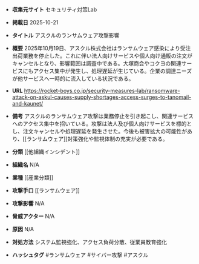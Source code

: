 - **収集元サイト**
セキュリティ対策Lab

- **掲載日**
2025-10-21

- **タイトル**
アスクルのランサムウェア攻撃影響

- **概要**
2025年10月19日、アスクル株式会社はランサムウェア感染により受注出荷業務を停止した。これに伴い法人向けサービスや個人向け通販の注文がキャンセルとなり、影響範囲は調査中である。大塚商会やコクヨの関連サービスにもアクセス集中が発生し、処理遅延が生じている。企業の調達ニーズが他サービスへ一時的に流入している状況である。

- **URL**
https://rocket-boys.co.jp/security-measures-lab/ransomware-attack-on-askul-causes-supply-shortages-access-surges-to-tanomail-and-kaunet/

- **備考**
アスクルのランサムウェア攻撃は業務停止を引き起こし、関連サービスへのアクセス集中を招いている。攻撃は法人及び個人向けサービスを標的とし、注文キャンセルや処理遅延を発生させた。今後も被害拡大の可能性があり、[[ランサムウェア]]対策強化や監視体制の充実が必要である。

- **分類**
[[他組織インシデント]]

- **組織名**
N/A

- **業種**
[[産業分類]]

- **攻撃手口**
[[ランサムウェア]]

- **攻撃影響**
N/A

- **脅威アクター**
N/A

- **原因**
N/A

- **対処方法**
システム監視強化、アクセス負荷分散、従業員教育強化

- **ハッシュタグ**
#ランサムウェア #サイバー攻撃 #アスクル
